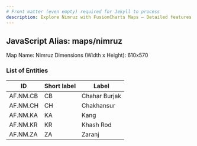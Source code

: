 ```yaml
---
# Front matter (even empty) required for Jekyll to process
description: Explore Nimruz with FusionCharts Maps – Detailed features for seamless integration. Try now & enhance your data visualization today! 
---
```


## JavaScript Alias: maps/nimruz

Map Name: Nimruz
Dimensions (Width x Height): 610x570





### List of Entities

ID | Short label | Label
---|---|---|
AF.NM.CB|CB|Chahar Burjak
AF.NM.CH|CH|Chakhansur
AF.NM.KA|KA|Kang
AF.NM.KR|KR|Khash Rod
AF.NM.ZA|ZA|Zaranj